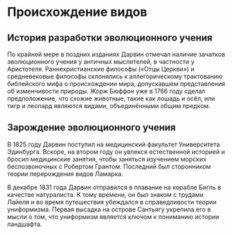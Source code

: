 # Происхождение видов #

## История разработки эволюционного учения ##

По крайней мере в поздних изданиях Дарвин отмечал наличие зачатков 
эволюционного учения у античных мыслителей, в частности у Аристотеля. 
Раннехристианские философы («Отцы Церкви») и средневековые философы склонялись 
к аллегорическому трактованию библейского мифа о происхождении мира, 
допускавшем представления об изменчивости природы. Жорж Бюффон уже в 1766 году 
сделал предположение, что схожие животные, такие как лошадь и осёл, или тигр и 
леопард являются видами, объединёнными общим предком.

## Зарождение эволюционного учения ##

В 1825 году Дарвин поступил на медицинский факультет Университета Эдинбурга. 
Вскоре, на втором году он увлекся естественной историей и бросил медицинские 
занятия, чтобы заняться изучением морских беспозвоночных с Робертом Грантом. 
Последний был сторонником теории перерождения видов Ламарка.

В декабре 1831 года Дарвин отправился в плавание на корабле Бигль в качестве 
натуралиста. К тому времени, он был знаком с трудами Лайеля и во время 
путешествия убеждался в справедливости теории униформизма. Первая высадка на 
острове Сантьягу укрепила его в мысли о том, что униформизм является ключом к 
пониманию истории ландшафта.
